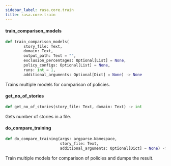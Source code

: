 ```yaml
---
sidebar_label: rasa.core.train
title: rasa.core.train
---
```

#### train\_comparison\_models

```python
def train_comparison_models(
        story_file: Text,
        domain: Text,
        output_path: Text = "",
        exclusion_percentages: Optional[List] = None,
        policy_configs: Optional[List] = None,
        runs: int = 1,
        additional_arguments: Optional[Dict] = None) -> None
```

Trains multiple models for comparison of policies.

#### get\_no\_of\_stories

```python
def get_no_of_stories(story_file: Text, domain: Text) -> int
```

Gets number of stories in a file.

#### do\_compare\_training

```python
def do_compare_training(args: argparse.Namespace,
                        story_file: Text,
                        additional_arguments: Optional[Dict] = None) -> None
```

Train multiple models for comparison of policies and dumps the result.

